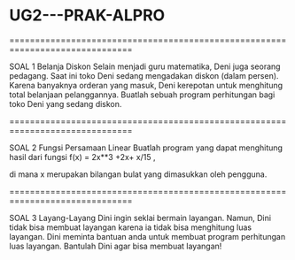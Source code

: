 # UG2---PRAK-ALPRO


==============================================================================

SOAL 1 
Belanja Diskon
Selain menjadi guru matematika, Deni juga seorang pedagang. Saat ini toko Deni sedang mengadakan diskon (dalam persen). Karena banyaknya orderan yang masuk, Deni kerepotan untuk menghitung total belanjaan pelanggannya. Buatlah sebuah program perhitungan bagi toko Deni yang sedang diskon.

==============================================================================

SOAL 2
Fungsi Persamaan Linear
Buatlah program yang dapat menghitung hasil dari fungsi f(x) = 2x**3 +2x+ x/15  ,

di mana x merupakan bilangan bulat yang dimasukkan oleh pengguna. 


==============================================================================


SOAL 3
Layang-Layang
Dini ingin seklai bermain layangan. Namun, Dini tidak bisa membuat layangan karena ia tidak bisa menghitung luas layangan. Dini meminta bantuan anda untuk membuat program perhitungan luas layangan. Bantulah Dini agar bisa membuat layangan!
